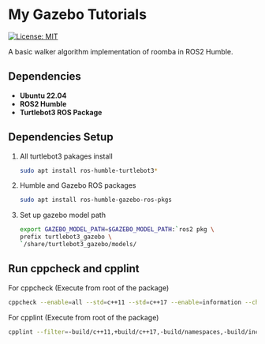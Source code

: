 # My Gazebo Tutorials

[![License: MIT](https://img.shields.io/badge/License-MIT-blue.svg)](https://opensource.org/licenses/MIT)

A basic walker algorithm implementation of roomba in ROS2 Humble.

## Dependencies

- **Ubuntu 22.04**
- **ROS2 Humble**  
- **Turtlebot3 ROS Package**

## Dependencies Setup
1. All turtlebot3 pakages install
    ```bash
    sudo apt install ros-humble-turtlebot3*
    ```
2. Humble and Gazebo ROS packages
    ```bash
    sudo apt install ros-humble-gazebo-ros-pkgs 
    ```
3. Set up gazebo model path 
    ```bash
    export GAZEBO_MODEL_PATH=$GAZEBO_MODEL_PATH:`ros2 pkg \
    prefix turtlebot3_gazebo \
    `/share/turtlebot3_gazebo/models/
    ```

## Run cppcheck and cpplint

For cppcheck (Execute from root of the package)
```bash
cppcheck --enable=all --std=c++11 --std=c++17 --enable=information --check-config --suppress=missingInclude --suppress=*:*test*/ --suppress=unmatchedSuppression $( find . -name *.cpp | grep -vE -e "^./build/")
```
For cpplint (Execute from root of the package)
```bash
cpplint --filter=-build/c++11,+build/c++17,-build/namespaces,-build/include_order src/*.cpp
`````